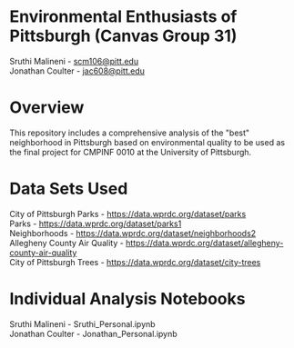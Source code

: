 # Environmental Enthusiasts of Pittsburgh (Canvas Group 31)
Sruthi Malineni - scm106@pitt.edu\
Jonathan Coulter - jac608@pitt.edu

# Overview
This repository includes a comprehensive analysis of the "best" neighborhood in Pittsburgh based on environmental quality to be used as the final project for CMPINF 0010 at the University of Pittsburgh.

# Data Sets Used
City of Pittsburgh Parks - https://data.wprdc.org/dataset/parks  \
Parks - https://data.wprdc.org/dataset/parks1 \
Neighborhoods - https://data.wprdc.org/dataset/neighborhoods2 \
Allegheny County Air Quality - https://data.wprdc.org/dataset/allegheny-county-air-quality \
City of Pittsburgh Trees - https://data.wprdc.org/dataset/city-trees 

# Individual Analysis Notebooks
Sruthi Malineni - Sruthi_Personal.ipynb \
Jonathan Coulter - Jonathan_Personal.ipynb